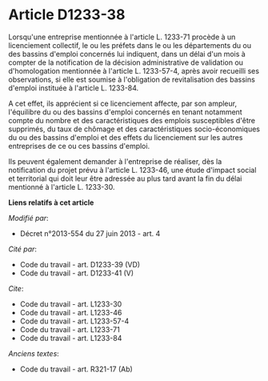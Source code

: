 # Article D1233-38

Lorsqu'une entreprise mentionnée à l'article L. 1233-71 procède à un licenciement collectif, le ou les préfets dans le ou les
départements du ou des bassins d'emploi concernés lui indiquent, dans un délai d'un mois à compter de la notification de la
décision administrative de validation ou d'homologation mentionnée à l'article L. 1233-57-4, après avoir recueilli ses
observations, si elle est soumise à l'obligation de revitalisation des bassins d'emploi instituée à l'article L. 1233-84. 

A cet effet, ils apprécient si ce licenciement affecte, par son ampleur, l'équilibre du ou des bassins d'emploi concernés en
tenant notamment compte du nombre et des caractéristiques des emplois susceptibles d'être supprimés, du taux de chômage et
des caractéristiques socio-économiques du ou des bassins d'emploi et des effets du licenciement sur les autres entreprises de
ce ou ces bassins d'emploi. 

Ils peuvent également demander à l'entreprise de réaliser, dès la notification du projet prévu à l'article L. 1233-46, une
étude d'impact social et territorial qui doit leur être adressée au plus tard avant la fin du délai mentionné à l'article L.
1233-30.

**Liens relatifs à cet article**

_Modifié par_:

  - Décret n°2013-554 du 27 juin 2013 - art. 4

_Cité par_:

  - Code du travail - art. D1233-39 (VD)
  - Code du travail - art. D1233-41 (V)

_Cite_:

  - Code du travail - art. L1233-30
  - Code du travail - art. L1233-46
  - Code du travail - art. L1233-57-4
  - Code du travail - art. L1233-71
  - Code du travail - art. L1233-84

_Anciens textes_:

  - Code du travail - art. R321-17 (Ab)
